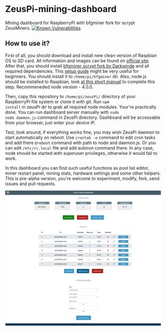 # ZeusPi-mining-dashboard
Mining dashboard for RaspberryPi with bfgminer fork for scrypt ZeusMiners.
[![Known Vulnerabilities](https://snyk.io/test/github/metavoid/ZeusPi-mining-dashboard/badge.svg)](https://snyk.io/test/github/metavoid/ZeusPi-mining-dashboard)

<h2>How to use it?</h2>

First of all, you should download and install new clean version of Raspbian OS to SD card. All information and images can be found on <a href="https://www.raspberrypi.org/downloads/raspbian/">official site<a/>. After that, you should install <a href="https://github.com/Darkwinde/bfgminer">bfgminer scrypt fork by Darkwinde</a> and all required dependencies. This <a href="http://blog.rastating.com/mining-dogecoin-with-a-zeusminer-blizzard-and-a-raspberry-pi/">setup guide</a> might be very useful for beginners. You should install it to <code>/home/pi/bfgminer</code> dir. Also, node.js should be installed to Raspbian, look <a href="https://blog.wia.io/installing-node-js-v4-0-0-on-a-raspberry-pi">at this short manual</a> to complete this step. Recommeneded node version - 4.0.0.

Then, copy this repository to <code>/home/pi/zeusPi/</code> directory of your RaspberryPi file system or clone it with git. Run <code>npm install</code> in zeusPi dir to grab all required node modules. Your're practically done. You can run dashboard server manually with <code>sudo node daemon.js</code> command in ZeusPi directory. Dashboard will be accessable from your browser, just enter your device IP. 

Test, look around, if everything works fine, you may wish ZeusPi daemon to start automatically on reboot. Use <code>crontab -e</code> command to edit cron tasks and add there <code>@reboot</code> command with path to node and daemon.js. Or you can edit <code>/etc/rc.local</code> file and add autorun command there. In any case, node should be started with superuser privileges, otherwise it would fail to work. 

In this dashboard you can find such useful functions as pool list editor, miner restart panel, mining stats, hardware settings and some other helpers. This is pre-alpha version, you're welcome to experiment, modify, fork, send issues and pull requests.

![Admin panel](/screen.png)
